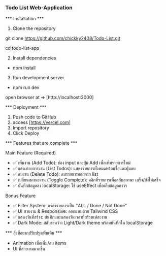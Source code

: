 
### Todo List Web-Application ###

*** Installation ***

1. Clone the repository

git clone https://github.com/chickky2408/Todo-List.git

cd todo-list-app


2. Install dependencies

- npm install


3. Run development server

- npm run dev


open browser at => [http://localhost:3000]


*** Deployment ***

1. Push code to GitHub
2. access [https://vercel.com]
3. Import repository
4. Click Deploy



*** Features that are complete ***

 Main Feature (Required)
- ✅  เพิ่มงาน (Add Todo): ช่อง input และปุ่ม Add เพื่อเพิ่มรายการใหม่
- ✅  แสดงรายการงาน (List Todos): แสดงรายการทั้งหมดพร้อมชื่อและปุ่มลบ
- ✅  ลบงาน (Delete Todo): ลบรายการออกจาก list
- ✅  เปลี่ยนสถานะงาน (Toggle Complete): คลิกที่รายการเพื่อสลับสถานะ เสร็จ/ยังไม่เสร็จ
- ✅  บันทึกข้อมูลลง localStorage: ใช้ useEffect เพื่อเก็บข้อมูลถาวร

 Bonus Feature
- ✅  Filter System: กรองรายการเป็น "ALL / Done / Not Done"
- ✅  UI สวยงาม & Responsive: ออกแบบด้วย Tailwind CSS 
- ✅  แสดงวันที่สร้าง: บันทึกและแสดงวันเวลาที่สร้างแต่ละงาน
- ✅  Dark Mode: สลับระหว่าง Light/Dark theme พร้อมบันทึกใน localStorage


*** สิ่งที่อยากปรับปรุงเพิ่มเติม ***

- Animation เมื่อเพิ่ม/ลบ items
- UI ที่สวยงามมากขึ้น


